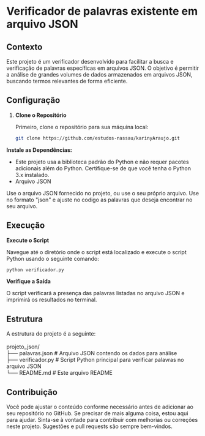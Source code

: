 # Verificador de palavras existente em arquivo JSON

## Contexto

Este projeto é um verificador desenvolvido para facilitar a busca e verificação de palavras específicas em arquivos JSON. O objetivo é permitir a análise de grandes volumes de dados armazenados em arquivos JSON, buscando termos relevantes de forma eficiente.

## Configuração

1. **Clone o Repositório**

   Primeiro, clone o repositório para sua máquina local:

   ```bash
   git clone https://github.com/estudos-nassau/karinyAraujo.git

**Instale as Dependências:**

- Este projeto usa a biblioteca padrão do Python e não requer pacotes adicionais além do Python. Certifique-se de que você tenha o Python 3.x instalado.
- Arquivo JSON

Use o arquivo JSON fornecido no projeto, ou use o seu próprio arquivo. Use no formato "json" e ajuste no codigo as palavras que deseja encontrar no seu arquivo.
## Execução
**Execute o Script**

Navegue até o diretório onde o script está localizado e execute o script Python usando o seguinte comando:

   ```bash
python verificador.py
```

**Verifique a Saída**

O script verificará a presença das palavras listadas no arquivo JSON e imprimirá os resultados no terminal.

## Estrutura
A estrutura do projeto é a seguinte:
<br><br>
projeto_json/<br>
├── palavras.json         # Arquivo JSON contendo os dados para análise<br>
├── verificador.py         # Script Python principal para verificar palavras no arquivo JSON<br>
└── README.md              # Este arquivo README<br>

## Contribuição

Você pode ajustar o conteúdo conforme necessário antes de adicionar ao seu repositório no GitHub. Se precisar de mais alguma coisa, estou aqui para ajudar. Sinta-se à vontade para contribuir com melhorias ou correções neste projeto. Sugestões e pull requests são sempre bem-vindos.
